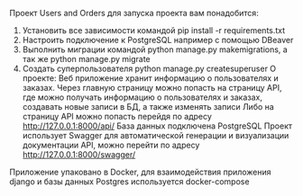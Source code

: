 Проект Users and Orders
для запуска проекта вам понадобится:
1. Установить все зависимости командой pip install -r requirements.txt
2. Настроить подключение к PostgreSQL например с помощью DBeaver
3. Выполнить миграции командой python manage.py makemigrations, а так же python manage.py migrate
4. Создать суперпользователя python manage.py createsuperuser
О проекте:
Веб приложение хранит информацию о пользователях и заказах. Через главную страницу можно попасть на страницу API, где
можно получать информацию о пользователях и заказах, создавать новые записи в БД, а также изменять записи
Либо на страницу API можно попасть перейдя по адресу http://127.0.0.1:8000/api/
База данных подключена PostgreSQL
Проект использует Swagger для автоматической генерации и визуализации документации API, можно перейти по адресу
http://127.0.0.1:8000/swagger/

Приложение упаковано в Docker, для взаимодействия приложения django и базы данных Postgres используется docker-compose
